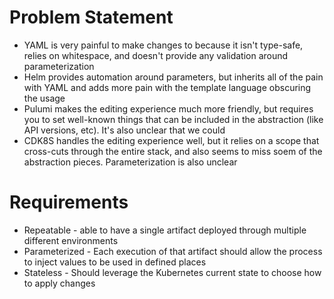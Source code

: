 # Problem Statement
  
- YAML is very painful to make changes to because it isn't type-safe, relies on whitespace, and doesn't provide any validation around parameterization
- Helm provides automation around parameters, but inherits all of the pain with YAML and adds more pain with the template language obscuring the usage
- Pulumi makes the editing experience much more friendly, but requires you to set well-known things that can be included in the abstraction (like API versions, etc). It's also unclear that we could 
- CDK8S handles the editing experience well, but it relies on a scope that cross-cuts through the entire stack, and also seems to miss soem of the abstraction pieces. Parameterization is also unclear
 
# Requirements
- Repeatable - able to have a single artifact deployed through multiple different environments
- Parameterized - Each execution of that artifact should allow the process to inject values to be used in defined places
- Stateless - Should leverage the Kubernetes current state to choose how to apply changes
